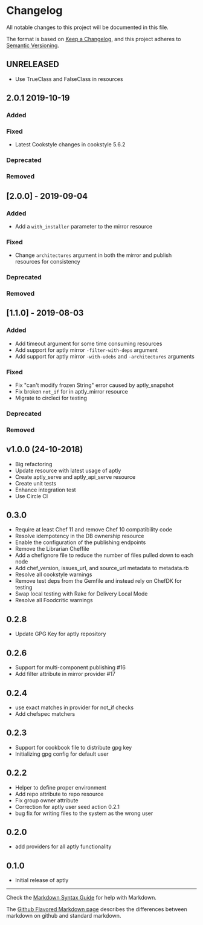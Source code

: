 # Changelog

All notable changes to this project will be documented in this file.

The format is based on [Keep a Changelog](https://keepachangelog.com/en/1.0.0/),
and this project adheres to [Semantic Versioning](https://semver.org/spec/v2.0.0.html).

## UNRELEASED

- Use TrueClass and FalseClass in resources

## 2.0.1 2019-10-19

### Added

### Fixed

- Latest Cookstyle changes in cookstyle 5.6.2

### Deprecated

### Removed

## [2.0.0] - 2019-09-04

### Added

- Add a `with_installer` parameter to the mirror resource

### Fixed

- Change `architectures` argument in both the mirror and publish resources for consistency

### Deprecated

### Removed

## [1.1.0] - 2019-08-03

### Added

- Add timeout argument for some time consuming resources
- Add support for aptly mirror `-filter-with-deps` argument
- Add support for aptly mirror `-with-udebs` and `-architectures` arguments

### Fixed

- Fix "can't modify frozen String" error caused by aptly_snapshot
- Fix broken `not_if` for in aptly_mirror resource
- Migrate to circleci for testing

### Deprecated

### Removed

## v1.0.0 (24-10-2018)

- Big refactoring
- Update resource with latest usage of aptly
- Create aptly_serve and aptly_api_serve resource
- Create unit tests
- Enhance integration test
- Use Circle CI

## 0.3.0

- Require at least Chef 11 and remove Chef 10 compatibility code
- Resolve idempotency in the DB ownership resource
- Enable the configuration of the publishing endpoints
- Remove the Librarian Cheffile
- Add a chefignore file to reduce the number of files pulled down to each node
- Add chef_version, issues_url, and source_url metadata to metadata.rb
- Resolve all cookstyle warnings
- Remove test deps from the Gemfile and instead rely on ChefDK for testing
- Swap local testing with Rake for Delivery Local Mode
- Resolve all Foodcritic warnings

## 0.2.8

- Update GPG Key for aptly repository

## 0.2.6

- Support for multi-component publishing #16
- Add filter attribute in mirror provider #17

## 0.2.4

- use exact matches in provider for not_if checks
- Add chefspec matchers

## 0.2.3

- Support for cookbook file to distribute gpg key
- Initializing gpg config for default user

## 0.2.2

- Helper to define proper environment
- Add repo attribute to repo resource
- Fix group owner attribute
- Correction for aptly user seed action 0.2.1
- bug fix for writing files to the system as the wrong user

## 0.2.0

- add providers for all aptly functionality

## 0.1.0

- Initial release of aptly

--------------------------------------------------------------------------------

Check the [Markdown Syntax Guide](http://daringfireball.net/projects/markdown/syntax) for help with Markdown.

The [Github Flavored Markdown page](http://github.github.com/github-flavored-markdown/) describes the differences between markdown on github and standard markdown.
